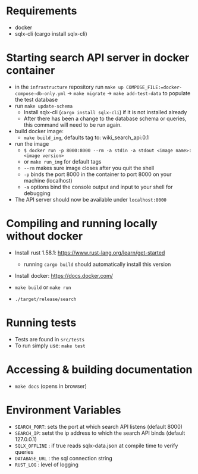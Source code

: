 # Requirements
- docker
- sqlx-cli (cargo install sqlx-cli)

# Starting search API server in docker container
- in the `infrastructure` repository run `make up COMPOSE_FILE:=docker-compose-db-only.yml` -> `make migrate` -> `make add-test-data` to populate the test database 
- run `make update-schema` 
    - Install sqlx-cli (`cargo install sqlx-cli`) if it is not installed already
    - After there has been a change to the database schema or queries, this command will need to be run again.
- build docker image:
    - `make build_img`, defaults tag to: wiki_search_api:0.1
- run the image
    - `$ docker run -p 8000:8000 --rm -a stdin -a stdout <image name>:<image version>`
    - or `make run_img` for default tags
    - `--rm` makes sure image closes after you quit the shell
    - `-p` binds the port 8000 in the container to port 8000 on your machine (localhost)
    - `-a` options bind the console output and input to your shell for debugging
- The API server should now be available under `localhost:8000`

# Compiling and running locally without docker
- Install rust 1.58.1: https://www.rust-lang.org/learn/get-started
    - running `cargo build` should automatically install this version
- Install docker: https://docs.docker.com/
- `make build` or `make run`

- `./target/release/search`

# Running tests
- Tests are found in `src/tests`
- To run simply use: `make test`

# Accessing & building documentation
- `make docs` (opens in browser)

# Environment Variables
- `SEARCH_PORT`: sets the port at which search API listens (default 8000)
- `SEARCH_IP`: setst the ip address to which the search API binds (default 127.0.0.1) 
- `SQLX_OFFLINE` : if true reads sqlx-data.json at compile time to verify queries
- `DATABASE_URL` : the sql connection string 
- `RUST_LOG` : level of logging